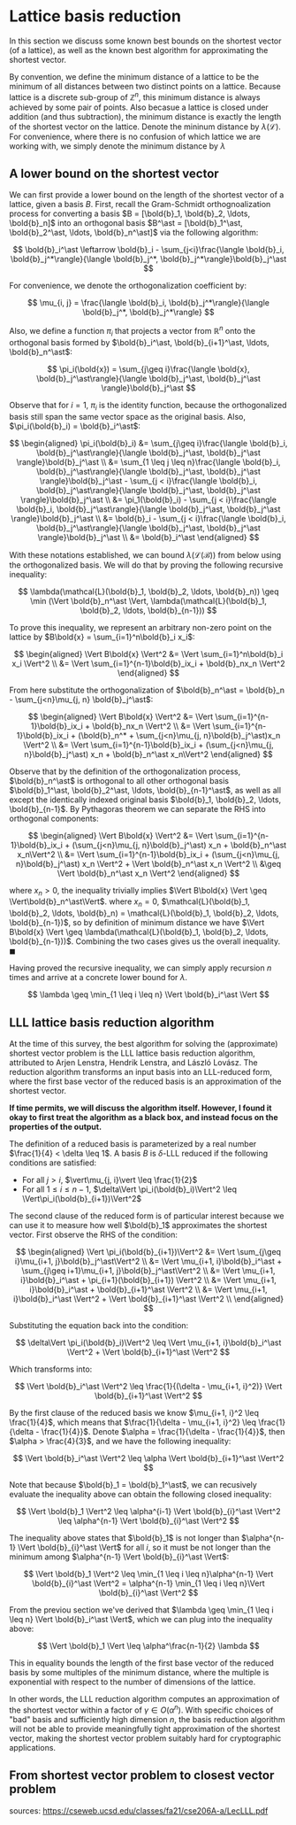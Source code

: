 # Lattice basis reduction
In this section we discuss some known best bounds on the shortest vector (of a lattice), as well as the known best algorithm for approximating the shortest vector.

By convention, we define the minimum distance of a lattice to be the minimum of all distances between two distinct points on a lattice. Because lattice is a discrete sub-group of $\mathbb{Z}^n$, this minimum distance is always achieved by some pair of points. Also becasue a lattice is closed under addition (and thus subtraction), the minimum distance is exactly the length of the shortest vector on the lattice. Denote the mininum distance by $\lambda(\mathcal{L})$. For convenience, where there is no confusion of which lattice we are working with, we simply denote the minimum distance by $\lambda$

## A lower bound on the shortest vector
We can first provide a lower bound on the length of the shortest vector of a lattice, given a basis $B$. First, recall the Gram-Schmidt orthognoalization process for converting a basis $B = [\bold{b}_1, \bold{b}_2, \ldots, \bold{b}_n]$ into an orthogonal basis $B^\ast = [\bold{b}_1^\ast, \bold{b}_2^\ast, \ldots, \bold{b}_n^\ast]$ via the following algorithm:

$$
\bold{b}_i^\ast \leftarrow \bold{b}_i - \sum_{j<i}\frac{\langle \bold{b}_i, \bold{b}_j^*\rangle}{\langle \bold{b}_j^*, \bold{b}_j^*\rangle}\bold{b}_j^\ast
$$

For convenience, we denote the orthogonalization coefficient by:

$$
\mu_{i, j} = \frac{\langle \bold{b}_i, \bold{b}_j^*\rangle}{\langle \bold{b}_j^*, \bold{b}_j^*\rangle}
$$

Also, we define a function $\pi_i$ that projects a vector from $\mathbb{R}^n$ onto the orthogonal basis formed by $\bold{b}_i^\ast, \bold{b}_{i+1}^\ast, \ldots, \bold{b}_n^\ast$:

$$
\pi_i(\bold{x}) = \sum_{j\geq i}\frac{\langle \bold{x}, \bold{b}_j^\ast\rangle}{\langle \bold{b}_j^\ast, \bold{b}_j^\ast \rangle}\bold{b}_j^\ast
$$

Observe that for $i = 1$, $\pi_i$ is the identity function, because the orthogonalized basis still span the same vector space as the original basis. Also, $\pi_i(\bold{b}_i) = \bold{b}_i^\ast$:

$$
\begin{aligned}
\pi_i(\bold{b}_i) &= \sum_{j\geq i}\frac{\langle \bold{b}_i, \bold{b}_j^\ast\rangle}{\langle \bold{b}_j^\ast, \bold{b}_j^\ast \rangle}\bold{b}_j^\ast \\
&= \sum_{1 \leq j \leq n}\frac{\langle \bold{b}_i, \bold{b}_j^\ast\rangle}{\langle \bold{b}_j^\ast, \bold{b}_j^\ast \rangle}\bold{b}_j^\ast  - \sum_{j < i}\frac{\langle \bold{b}_i, \bold{b}_j^\ast\rangle}{\langle \bold{b}_j^\ast, \bold{b}_j^\ast \rangle}\bold{b}_j^\ast \\
&= \pi_1(\bold{b}_i) - \sum_{j < i}\frac{\langle \bold{b}_i, \bold{b}_j^\ast\rangle}{\langle \bold{b}_j^\ast, \bold{b}_j^\ast \rangle}\bold{b}_j^\ast \\
&= \bold{b}_i - \sum_{j < i}\frac{\langle \bold{b}_i, \bold{b}_j^\ast\rangle}{\langle \bold{b}_j^\ast, \bold{b}_j^\ast \rangle}\bold{b}_j^\ast \\
&= \bold{b}_i^\ast
\end{aligned}
$$

With these notations established, we can bound $\lambda(\mathcal{L(B)})$ from below using the orthogonalized basis. We will do that by proving the following recursive inequality:

$$
\lambda(\mathcal{L}(\bold{b}_1, \bold{b}_2, \ldots, \bold{b}_n)) \geq \min (\Vert \bold{b}_n^\ast \Vert, \lambda(\mathcal{L}(\bold{b}_1, \bold{b}_2, \ldots, \bold{b}_{n-1}))
$$

To prove this inequality, we represent an arbitrary non-zero point on the lattice by $B\bold{x} = \sum_{i=1}^n\bold{b}_i x_i$:

$$
\begin{aligned}
\Vert B\bold{x} \Vert^2 &= \Vert \sum_{i=1}^n\bold{b}_i x_i \Vert^2 \\
&= \Vert \sum_{i=1}^{n-1}\bold{b}_ix_i + \bold{b}_nx_n \Vert^2
\end{aligned}
$$

From here substitute the orthogonalization of $\bold{b}_n^\ast = \bold{b}_n - \sum_{j<n}\mu_{j, n} \bold{b}_j^\ast$:

$$
\begin{aligned}
\Vert B\bold{x} \Vert^2 &= \Vert \sum_{i=1}^{n-1}\bold{b}_ix_i + \bold{b}_nx_n \Vert^2 \\
&= \Vert \sum_{i=1}^{n-1}\bold{b}_ix_i + (\bold{b}_n^* + \sum_{j<n}\mu_{j, n}\bold{b}_j^\ast)x_n \Vert^2 \\
&= \Vert \sum_{i=1}^{n-1}\bold{b}_ix_i + (\sum_{j<n}\mu_{j, n}\bold{b}_j^\ast) x_n  + \bold{b}_n^\ast x_n\Vert^2
\end{aligned}
$$

Observe that by the definition of the orthogonalization process, $\bold{b}_n^\ast$ is orthogonal to all other orthogonal basis $\bold{b}_1^\ast, \bold{b}_2^\ast, \ldots, \bold{b}_{n-1}^\ast$, as well as all except the identically indexed original basis $\bold{b}_1, \bold{b}_2, \ldots, \bold{b}_{n-1}$. By Pythagoras theorem we can separate the RHS into orthogonal components:

$$
\begin{aligned}
\Vert B\bold{x} \Vert^2 
&= \Vert \sum_{i=1}^{n-1}\bold{b}_ix_i + (\sum_{j<n}\mu_{j, n}\bold{b}_j^\ast) x_n  + \bold{b}_n^\ast x_n\Vert^2 \\
&= \Vert \sum_{i=1}^{n-1}\bold{b}_ix_i + (\sum_{j<n}\mu_{j, n}\bold{b}_j^\ast) x_n \Vert^2 + \Vert \bold{b}_n^\ast x_n \Vert^2 \\
&\geq \Vert \bold{b}_n^\ast x_n \Vert^2
\end{aligned}
$$

where $x_n > 0$, the inequality trivially implies $\Vert B\bold{x} \Vert \geq \Vert\bold{b}_n^\ast\Vert$. where $x_n = 0$, $\mathcal{L}(\bold{b}_1, \bold{b}_2, \ldots, \bold{b}_n) = \mathcal{L}(\bold{b}_1, \bold{b}_2, \ldots, \bold{b}_{n-1})$, so by definition of minimum distance we have $\Vert B\bold{x} \Vert \geq \lambda(\mathcal{L}(\bold{b}_1, \bold{b}_2, \ldots, \bold{b}_{n-1}))$. Combining the two cases gives us the overall inequality. $\blacksquare$

Having proved the recursive inequality, we can simply apply recursion $n$ times and arrive at a concrete lower bound for $\lambda$.

$$
\lambda \geq \min_{1 \leq i \leq n} \Vert \bold{b}_i^\ast \Vert
$$

## LLL lattice basis reduction algorithm
At the time of this survey, the best algorithm for solving the (approximate) shortest vector problem is the LLL lattice basis reduction algorithm, attributed to Arjen Lenstra, Hendrik Lenstra, and László Lovász. The reduction algorithm transforms an input basis into an LLL-reduced form, where the first base vector of the reduced basis is an approximation of the shortest vector.

**If time permits, we will discuss the algorithm itself. However, I found it okay to first treat the algorithm as a black box, and instead focus on the properties of the output.**

The definition of a reduced basis is parameterized by a real number $\frac{1}{4} < \delta \leq 1$. A basis $B$ is $\delta$-LLL reduced if the following conditions are satisfied:

- For all $j > i$, $\vert\mu_{j, i}\vert \leq \frac{1}{2}$
- For all $1 \leq i \leq n-1$, $\delta\Vert \pi_i(\bold{b}_i)\Vert^2 \leq \Vert\pi_i(\bold{b}_{i+1})\Vert^2$

The second clause of the reduced form is of particular interest because we can use it to measure how well $\bold{b}_1$ approximates the shortest vector. First observe the RHS of the condition:

$$
\begin{aligned}
\Vert \pi_i(\bold{b}_{i+1})\Vert^2 &= \Vert \sum_{j\geq i}\mu_{i+1, j}\bold{b}_j^\ast\Vert^2 \\
&= \Vert \mu_{i+1, i}\bold{b}_i^\ast + \sum_{j\geq i+1}\mu_{i+1, j}\bold{b}_j^\ast\Vert^2 \\
&= \Vert \mu_{i+1, i}\bold{b}_i^\ast + \pi_{i+1}(\bold{b}_{i+1}) \Vert^2 \\
&= \Vert \mu_{i+1, i}\bold{b}_i^\ast + \bold{b}_{i+1}^\ast \Vert^2 \\
&= \Vert \mu_{i+1, i}\bold{b}_i^\ast \Vert^2 + \Vert \bold{b}_{i+1}^\ast \Vert^2 \\
\end{aligned}
$$

Substituting the equation back into the condition:

$$
\delta\Vert \pi_i(\bold{b}_i)\Vert^2 \leq \Vert \mu_{i+1, i}\bold{b}_i^\ast \Vert^2 + \Vert \bold{b}_{i+1}^\ast \Vert^2
$$

Which transforms into:

$$
\Vert \bold{b}_i^\ast \Vert^2 \leq \frac{1}{(\delta - \mu_{i+1, i}^2)} \Vert \bold{b}_{i+1}^\ast \Vert^2
$$

By the first clause of the reduced basis we know $\mu_{i+1, i}^2 \leq \frac{1}{4}$, which means that $\frac{1}{\delta - \mu_{i+1, i}^2} \leq \frac{1}{\delta - \frac{1}{4}}$. Denote $\alpha = \frac{1}{\delta - \frac{1}{4}}$, then $\alpha > \frac{4}{3}$, and we have the following inequality:

$$
\Vert \bold{b}_i^\ast \Vert^2 \leq \alpha \Vert \bold{b}_{i+1}^\ast \Vert^2
$$

Note that because $\bold{b}_1 = \bold{b}_1^\ast$, we can recusively evaluate the inequality above can obtain the following closed inequality:

$$
\Vert \bold{b}_1 \Vert^2 \leq \alpha^{i-1} \Vert \bold{b}_{i}^\ast \Vert^2 \leq \alpha^{n-1} \Vert \bold{b}_{i}^\ast \Vert^2
$$

The inequality above states that $\bold{b}_1$ is not longer than $\alpha^{n-1} \Vert \bold{b}_{i}^\ast \Vert$ for all $i$, so it must be not longer than the minimum among $\alpha^{n-1} \Vert \bold{b}_{i}^\ast \Vert$:

$$
\Vert \bold{b}_1 \Vert^2 \leq \min_{1 \leq i \leq n}\alpha^{n-1} \Vert \bold{b}_{i}^\ast \Vert^2 = \alpha^{n-1} \min_{1 \leq i \leq n}\Vert \bold{b}_{i}^\ast \Vert^2
$$

From the previou section we've derived that $\lambda \geq \min_{1 \leq i \leq n} \Vert \bold{b}_i^\ast \Vert$, which we can plug into the inequality above:

$$
\Vert \bold{b}_1 \Vert \leq \alpha^\frac{n-1}{2} \lambda
$$

This in equality bounds the length of the first base vector of the reduced basis by some multiples of the minimum distance, where the multiple is exponential with respect to the number of dimensions of the lattice.

In other words, the LLL reduction algorithm computes an approximation of the shortest vector within a factor of $\gamma \in O(\alpha^n)$. With specific choices of "bad" basis and sufficiently high dimension $n$, the basis reduction algorithm will not be able to provide meaningfully tight approximation of the shortest vector, making the shortest vector problem suitably hard for cryptographic applications.

## From shortest vector problem to closest vector problem
sources: https://cseweb.ucsd.edu/classes/fa21/cse206A-a/LecLLL.pdf